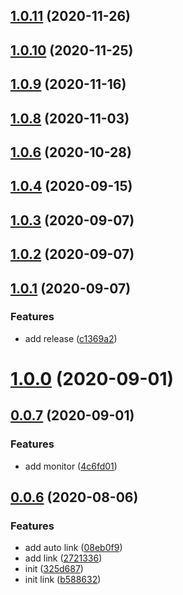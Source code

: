 ## [1.0.11](https://gitlab.alipay-inc.com/kevin.hs/dragaux/compare/v1.0.10...v1.0.11) (2020-11-26)



## [1.0.10](https://gitlab.alipay-inc.com/kevin.hs/dragaux/compare/v1.0.9...v1.0.10) (2020-11-25)



## [1.0.9](https://gitlab.alipay-inc.com/kevin.hs/dragaux/compare/v1.0.8...v1.0.9) (2020-11-16)



## [1.0.8](https://gitlab.alipay-inc.com/kevin.hs/dragaux/compare/v1.0.7...v1.0.8) (2020-11-03)



## [1.0.6](https://gitlab.alipay-inc.com/kevin.hs/dragaux/compare/v1.0.4...v1.0.6) (2020-10-28)



## [1.0.4](https://gitlab.alipay-inc.com/kevin.hs/dragaux/compare/v1.0.3...v1.0.4) (2020-09-15)



## [1.0.3](https://gitlab.alipay-inc.com/kevin.hs/dragaux/compare/v1.0.2...v1.0.3) (2020-09-07)



## [1.0.2](https://gitlab.alipay-inc.com/kevin.hs/dragaux/compare/v1.0.1...v1.0.2) (2020-09-07)



## [1.0.1](https://gitlab.alipay-inc.com/kevin.hs/dragaux/compare/v1.0.0...v1.0.1) (2020-09-07)


### Features

* add release ([c1369a2](https://gitlab.alipay-inc.com/kevin.hs/dragaux/commit/c1369a261a219351f4b7f11d1aefbcc73f7b7501))



# [1.0.0](https://gitlab.alipay-inc.com/kevin.hs/dragaux/compare/v0.0.7...v1.0.0) (2020-09-01)



## [0.0.7](https://gitlab.alipay-inc.com/kevin.hs/dragaux/compare/v0.0.6...v0.0.7) (2020-09-01)


### Features

* add monitor ([4c6fd01](https://gitlab.alipay-inc.com/kevin.hs/dragaux/commit/4c6fd017647eacf8fd693f3b784fcbb817fce3c4))



## [0.0.6](https://gitlab.alipay-inc.com/kevin.hs/dragaux/compare/325d687f803402c528a9417cc70376c5e2de47c3...v0.0.6) (2020-08-06)


### Features

* add auto link ([08eb0f9](https://gitlab.alipay-inc.com/kevin.hs/dragaux/commit/08eb0f9d4d8b6c408ee9076032d1833b927f848d))
* add link ([2721336](https://gitlab.alipay-inc.com/kevin.hs/dragaux/commit/2721336a0e5672ba7ad92248103c2cf5f9f277f7))
* init ([325d687](https://gitlab.alipay-inc.com/kevin.hs/dragaux/commit/325d687f803402c528a9417cc70376c5e2de47c3))
* init link ([b588632](https://gitlab.alipay-inc.com/kevin.hs/dragaux/commit/b5886328a4bc8652ededa906326a511505ab5132))



